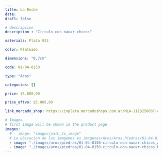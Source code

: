 ```yaml
---
title: La Roche
date: 
draft: false

# descripcion
description : "Círculo con nácar chicos"

materials: Plata 925

color: Plateado

dimensions: "0,7cm"

code: 01-04-0150

type: "Aros"

categories: []

price: $5.880,00

price_eftvo: $5.000,00

link_mercado_shop: https://inplata.mercadoshops.com.ar/MLA-1113250007-aros-en-plata-925-y-nácar-blanco-la-roche-delicados-_JM

# Images
# first image will be shown in the product page
images:
  # - image: "images/path_to_image"
  # La ubicacion de las imagenes es imagenes/Aros/Aros.Piedras/01-04-0150-la-roche
  - image: "./images/aros/piedras/01-04-0150-circulo-con-nacar-chicos_a.jpeg"
  - image: "./images/aros/piedras/01-04-0150-circulo-con-nacar-chicos_b.jpeg"
---
```

